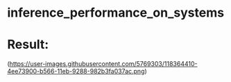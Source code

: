 # inference_performance_on_systems




# Result:
(https://user-images.githubusercontent.com/5769303/118364410-4ee73900-b566-11eb-9288-982b3fa037ac.png)
